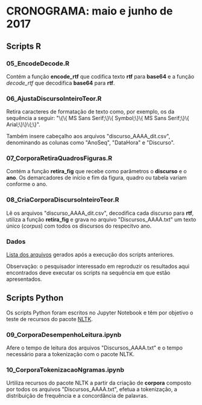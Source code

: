 ﻿# CRONOGRAMA: maio e junho de 2017

## Scripts R

### 05_EncodeDecode.R

Contém a função **encode_rtf** que codifica texto **rtf** para **base64** e a função *decode_rtf* que decodifica **base64** para **rtf**.

### 06_AjustaDiscursoInteiroTeor.R

Retira caracteres de formatação de texto como, por exemplo, os da sequência a seguir: "\\{\\{ MS Sans Serif;\\}\\{ Symbol;\\}\\{ MS Sans Serif;\\}\\{ Arial;\\}\\}\\{;\\}".

Também insere cabeçalho aos arquivos "discurso_AAAA_dit.csv", denominando as colunas como "AnoSeq", "DataHora" e "Discurso".

### 07_CorporaRetiraQuadrosFiguras.R

Contém a função **retira_fig** que recebe como parâmetros o **discurso** e o **ano**. Os demarcadores de início e fim da figura, quadro ou tabela variam conforme o ano.

### 08_CriaCorporaDiscursoInteiroTeor.R

Lê os arquivos "discurso_AAAA_dit.csv", decodifica cada discurso para **rtf**, utiliza a função **retira_fig** e grava no arquivo "Discursos_AAAA.txt" um texto único (*corpus*) com todos os discursos do respecitvo ano.

### Dados

[Lista dos arquivos](https://1drv.ms/f/s!AiIkZUb8XZnDi04C4OHCMQYBgyxK) gerados após a execução dos scripts anteriores.

Observação: o pesquisador interessado em reproduzir os resultados aqui encontrados deve executar os scripts na sequência em que estão apresentados.

## Scripts Python

Os scripts Python foram escritos no Jupyter Notebook e têm por objetivo o teste de recursos do pacote [NLTK](http://www.nltk.org/).

### 09_CorporaDesempenhoLeitura.ipynb

Afere o tempo de leitura dos arquivos "Discursos_AAAA.txt" e o tempo necessário para a tokenização com o pacote NLTK.

### 10_CorporaTokenizacaoNgramas.ipynb

Urtiliza recursos do pacote NLTK a partir da criação de **corpora** composto por todos os arquivos "Discursos_AAAA.txt", efetua a tokenização, a distribuição de frequência e a concordância de palavras.

